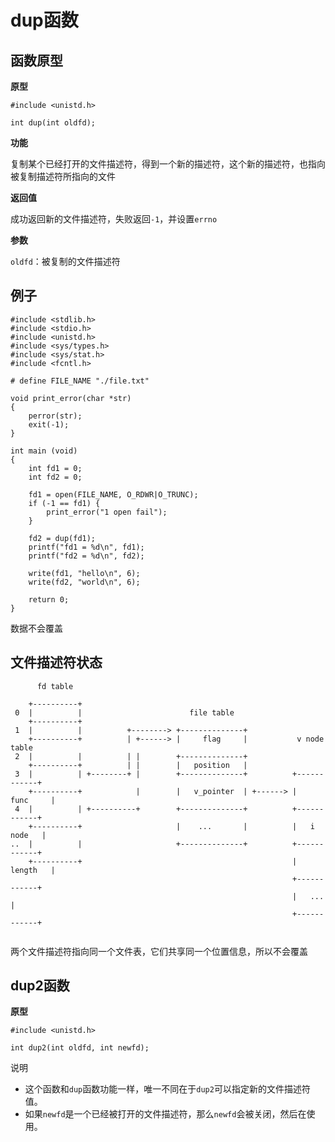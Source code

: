 # dup函数

## 函数原型

**原型**

```
#include <unistd.h>

int dup(int oldfd);
```

**功能**

复制某个已经打开的文件描述符，得到一个新的描述符，这个新的描述符，也指向被复制描述符所指向的文件

**返回值**

成功返回新的文件描述符，失败返回`-1`，并设置`errno`

**参数**

`oldfd`：被复制的文件描述符


## 例子

```
#include <stdlib.h>
#include <stdio.h>
#include <unistd.h>
#include <sys/types.h>
#include <sys/stat.h>
#include <fcntl.h>

# define FILE_NAME "./file.txt"

void print_error(char *str)
{
    perror(str);
    exit(-1);
}

int main (void)
{
    int fd1 = 0;
    int fd2 = 0;

    fd1 = open(FILE_NAME, O_RDWR|O_TRUNC);
    if (-1 == fd1) {
        print_error("1 open fail");
    }

    fd2 = dup(fd1);
    printf("fd1 = %d\n", fd1);
    printf("fd2 = %d\n", fd2);

    write(fd1, "hello\n", 6);
    write(fd2, "world\n", 6);

    return 0;
}
```

数据不会覆盖

## 文件描述符状态

```
      fd table

    +----------+
 0  |          |                        file table
    +----------+
 1  |          |          +--------> +--------------+
    +----------+          | +------> |     flag     |           v node table
 2  |          |          | |        +--------------+
    +----------+          | |        |   position   |
 3  |          | +--------+ |        +--------------+          +------------+
    +----------+            |        |   v_pointer  | +------> |   func     |
 4  |          | +----------+        +--------------+          +------------+
    +----------+                     |    ...       |          |   i node   |
..  |          |                     +--------------+          +------------+
    +----------+                                               |   length   |
                                                               +------------+
                                                               |   ...      |
                                                               +------------+


```

两个文件描述符指向同一个文件表，它们共享同一个位置信息，所以不会覆盖

## dup2函数

**原型**

```
#include <unistd.h>

int dup2(int oldfd, int newfd);
```
说明

- 这个函数和`dup`函数功能一样，唯一不同在于`dup2`可以指定新的文件描述符值。
- 如果`newfd`是一个已经被打开的文件描述符，那么`newfd`会被关闭，然后在使用。

